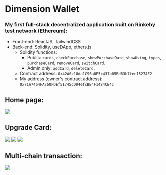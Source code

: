 
# Dimension Wallet

### My first full-stack decentralized application built on Rinkeby test network (Ethereum):
- Front-end: ReactJS, TailwindCSS
- Back-end: Solidity, useDApp, ethers.js
  - Solidity functions:
    - Public: `cards`, `checkPurchase`, `showPurchaseDate`, `showUsing`, `types`, `purchaseCard`, `removeCard`, `switchCard`.
    - Admin only: `addCard`, `deleteCard`.
  - Contract address: `0x42A0c18da1C96a0E5c437b05Bd63b7fec1527AE2`
  - My address (owner's contract address): `0x71A7464FA7b0FDEf51745cD04efcBE4F1484CE4c`

## Home page:
![](https://i.imgur.com/BfVLyp7.gif)


## Upgrade Card:
![](https://i.imgur.com/qC8aDyL.png)
![](https://i.imgur.com/W6qmXbc.png)
![](https://i.imgur.com/d9d3XlD.png)

## Multi-chain transaction:
![](https://i.imgur.com/jlcB4li.png)
